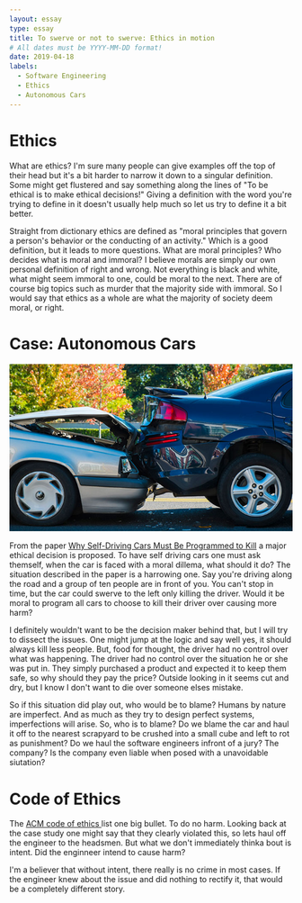 ```yaml
---
layout: essay
type: essay
title: To swerve or not to swerve: Ethics in motion
# All dates must be YYYY-MM-DD format!
date: 2019-04-18
labels:
  - Software Engineering
  - Ethics
  - Autonomous Cars
---
```

<div class="container">
<h1>Ethics</h1>

<p>
What are ethics? I'm sure many people can give examples off the top of their head but it's a bit harder to narrow
it down to a singular definition. Some might get flustered and say something along the lines of "To be ethical is to 
make ethical decisions!" Giving a definition with the word you're trying to define in it doesn't usually help much so let
us try to define it a bit better.
</p>
<p>
Straight from dictionary ethics are defined as "moral principles that govern a person's behavior or the conducting of 
an activity." Which is a good definition, but it leads to more questions. What are moral principles? Who decides what 
is moral and immoral? I believe morals are simply our own personal definition of right and wrong. Not everything is 
black and white, what might seem immoral to one, could be moral to the next. There are of course big topics such as 
murder that the majority side with immoral. So I would say that ethics as a whole are what the majority of society 
deem moral, or right.
</p>

<h1>Case: Autonomous Cars</h1>

<img class="ui small right floated image" src="/images/fender-bender.jpg">
<p>
From the paper <a href="https://www.technologyreview.com/s/542626/why-self-driving-cars-must-be-programmed-to-kill/">
Why Self-Driving Cars Must Be Programmed to Kill</a> a major ethical decision is proposed. To have self driving cars 
one must ask themself, when the car is faced with a moral dillema, what should it do? The situation described in the 
paper is a harrowing one. Say you're driving along the road and a group of ten people are in front of you. You can't 
stop in time, but the car could swerve to the left only killing the driver. Would it be moral to program all cars to 
choose to kill their driver over causing more harm?
</p>
<p> 
I definitely wouldn't want to be the decision maker  behind that, but I will try to dissect the issues. One might 
jump at the logic and say well yes, it should always kill less people. But, food for thought, the driver had no control
over what was happening. The driver had no control over the situation he or she was put in. They simply purchased a 
product and expected it to keep them safe, so why should they pay the price? Outside looking in it seems cut and dry, 
but I know I don't want to die over someone elses mistake. </p>

<p>
So if this situation did play out, who would be to blame? Humans by nature are imperfect. And as much as they try 
to design perfect systems, imperfections will arise. So, who is to blame? Do we blame the car and haul it off to the 
nearest scrapyard to be crushed into a small cube and left to rot as punishment? Do we haul the software engineers 
infront of a jury? The company? Is the company even liable when posed with a unavoidable siutation?
</p>

<h1>Code of Ethics</h1>
<p>
The <a href="https://www.acm.org/code-of-ethics"> ACM code of ethics </a> list one big bullet. To do no harm. 
Looking back at the case study one might say that they clearly violated this, so lets haul off the engineer to the 
headsmen. But what we don't immediately thinka bout is intent. Did the enginneer intend to cause harm? 
</p>
<p>
I'm a believer that without intent, there really is no crime in most cases. If the engineer knew about the issue and 
did nothing to rectify it, that would be a completely different story. 
</p>
</div>
